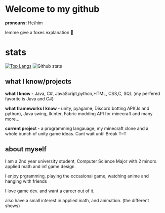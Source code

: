 # Welcome to my github

<b>pronouns:</b> He/him

lemme give a foxes explanation 🦊

# stats

[![Top Langs](https://github-readme-stats.vercel.app/api/top-langs/?username=TheoW03&theme=cobalt&layout=compact)](https://github.com/anuraghazra/github-readme-stats)
![Github stats](https://github-readme-stats.vercel.app/api?username=TheoW03&theme=cobalt&show_icons=true&count_private=true)


<h2> what I know/projects </h2>

<b>what I know -</b> Java, C#, JavaScript,python,HTML, CSS,C, SQL (my perfered favorite is Java and C#) 

<b>what frameworks I know -</b> unity, pyagame, Discord botting API(Js and python), Java swing, tkinter, Fabric modding API for minecraft and many more...

<b>current project -</b> a programming langauage, my minecraft clone and a whole bunch of unity game ideas. Cant wait until Break T~T

<h2> about myself </h2>

I am a 2nd year university student, Computer Science Major with 2 minors. applied math and inf game design. 

I enjoy prgramming, playing the occasional game, watching anime and hanging with friends

I love game dev. and want a career out of it.

also have a small interest in applied math, and animation. (the different shows) 

